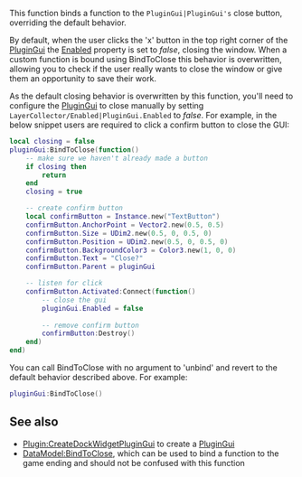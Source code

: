 This function binds a function to the `PluginGui|PluginGui's` close button, overriding the default behavior.

By default, when the user clicks the 'x' button in the top right corner of the [PluginGui](https://developer.roblox.com/en-us/api-reference/class/PluginGui) the [Enabled](https://developer.roblox.com/en-us/api-reference/property/LayerCollector/Enabled) property is set to _false_, closing the window. When a custom function is bound using BindToClose this behavior is overwritten, allowing you to check if the user really wants to close the window or give them an opportunity to save their work.

As the default closing behavior is overwritten by this function, you'll need to configure the [PluginGui](https://developer.roblox.com/en-us/api-reference/class/PluginGui) to close manually by setting `LayerCollector/Enabled|PluginGui.Enabled` to _false_. For example, in the below snippet users are required to click a confirm button to close the GUI:

```lua
local closing = false
pluginGui:BindToClose(function()
	-- make sure we haven't already made a button
	if closing then
		return
	end
	closing = true

	-- create confirm button
	local confirmButton = Instance.new("TextButton")
	confirmButton.AnchorPoint = Vector2.new(0.5, 0.5)
	confirmButton.Size = UDim2.new(0.5, 0, 0.5, 0)
	confirmButton.Position = UDim2.new(0.5, 0, 0.5, 0)
	confirmButton.BackgroundColor3 = Color3.new(1, 0, 0)
	confirmButton.Text = "Close?"
	confirmButton.Parent = pluginGui

	-- listen for click
	confirmButton.Activated:Connect(function()
		-- close the gui
		pluginGui.Enabled = false
	
		-- remove confirm button
		confirmButton:Destroy()
	end)
end)
``` 

You can call BindToClose with no argument to 'unbind' and revert to the default behavior described above. For example:

```lua
pluginGui:BindToClose()
``` 

See also
--------

*   [Plugin:CreateDockWidgetPluginGui](https://developer.roblox.com/en-us/api-reference/function/Plugin/CreateDockWidgetPluginGui) to create a [PluginGui](https://developer.roblox.com/en-us/api-reference/class/PluginGui)
*   [DataModel:BindToClose](https://developer.roblox.com/en-us/api-reference/function/DataModel/BindToClose), which can be used to bind a function to the game ending and should not be confused with this function